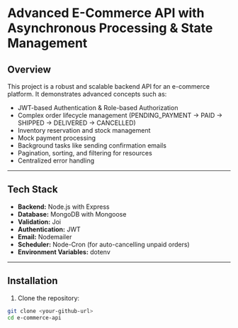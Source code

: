 # Advanced E-Commerce API with Asynchronous Processing & State Management

## **Overview**

This project is a robust and scalable backend API for an e-commerce platform. It demonstrates advanced concepts such as:

- JWT-based Authentication & Role-based Authorization
- Complex order lifecycle management (PENDING_PAYMENT → PAID → SHIPPED → DELIVERED → CANCELLED)
- Inventory reservation and stock management
- Mock payment processing
- Background tasks like sending confirmation emails
- Pagination, sorting, and filtering for resources
- Centralized error handling

---

## **Tech Stack**

- **Backend:** Node.js with Express
- **Database:** MongoDB with Mongoose
- **Validation:** Joi
- **Authentication:** JWT
- **Email:** Nodemailer
- **Scheduler:** Node-Cron (for auto-cancelling unpaid orders)
- **Environment Variables:** dotenv

---

## **Installation**

1. Clone the repository:

```bash
git clone <your-github-url>
cd e-commerce-api
```
